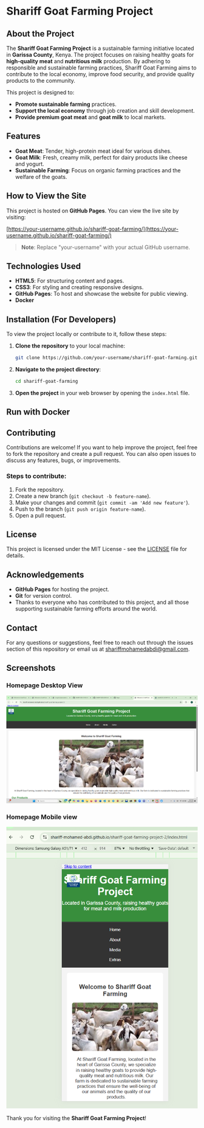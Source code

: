 # Shariff Goat Farming Project

## About the Project
The **Shariff Goat Farming Project** is a sustainable farming initiative located in **Garissa County**, Kenya. The project focuses on raising healthy goats for **high-quality meat** and **nutritious milk** production. By adhering to responsible and sustainable farming practices, Shariff Goat Farming aims to contribute to the local economy, improve food security, and provide quality products to the community.

This project is designed to:
- **Promote sustainable farming** practices.
- **Support the local economy** through job creation and skill development.
- **Provide premium goat meat** and **goat milk** to local markets.

## Features
- **Goat Meat**: Tender, high-protein meat ideal for various dishes.
- **Goat Milk**: Fresh, creamy milk, perfect for dairy products like cheese and yogurt.
- **Sustainable Farming**: Focus on organic farming practices and the welfare of the goats.

## How to View the Site
This project is hosted on **GitHub Pages**. You can view the live site by visiting:

[https://your-username.github.io/shariff-goat-farming/](https://your-username.github.io/shariff-goat-farming/)

> **Note**: Replace "your-username" with your actual GitHub username.

## Technologies Used
- **HTML5**: For structuring content and pages.
- **CSS3**: For styling and creating responsive designs.
- **GitHub Pages**: To host and showcase the website for public viewing.
- **Docker**

## Installation (For Developers)
To view the project locally or contribute to it, follow these steps:

1. **Clone the repository** to your local machine:
    ```bash
    git clone https://github.com/your-username/shariff-goat-farming.git
    ```

2. **Navigate to the project directory**:
    ```bash
    cd shariff-goat-farming
    ```

3. **Open the project** in your web browser by opening the `index.html` file.

## Run with Docker


## Contributing
Contributions are welcome! If you want to help improve the project, feel free to fork the repository and create a pull request. You can also open issues to discuss any features, bugs, or improvements.

### Steps to contribute:
1. Fork the repository.
2. Create a new branch (`git checkout -b feature-name`).
3. Make your changes and commit (`git commit -am 'Add new feature'`).
4. Push to the branch (`git push origin feature-name`).
5. Open a pull request.

## License
This project is licensed under the MIT License - see the [LICENSE](LICENSE) file for details.

## Acknowledgements
- **GitHub Pages** for hosting the project.
- **Git** for version control.
- Thanks to everyone who has contributed to this project, and all those supporting sustainable farming efforts around the world.

## Contact
For any questions or suggestions, feel free to reach out through the issues section of this repository or email us at [shariffmohamedabdi@gmail.com](mailto:email@example.co).


## Screenshots

### Homepage Desktop View
![Home Page](./assets/images/homepage_screenshot.png)

### Homepage Mobile view
![home page](./assets/images/Homepage_mobile_view.png)

Thank you for visiting the **Shariff Goat Farming Project**!